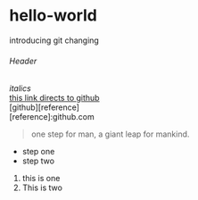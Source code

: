 # hello-world
introducing git
changing  
###### Header 
_italics_  
[this link directs to github](github.com)  
[github][reference]   
[reference]:github.com  

>  one step for man, a giant leap for mankind.
* step one 
* step two
1. this is one 
2. This is two
```git clone https://github.com/Tjougeu/hello-world.git
```
